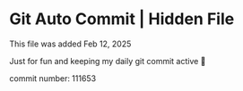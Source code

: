 # Git Auto Commit | Hidden File

This file was added Feb 12, 2025

Just for fun and keeping my daily git commit active 🤪

commit number: 111653
